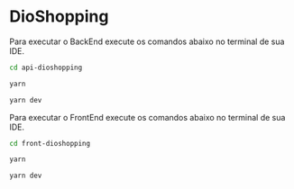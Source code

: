 # DioShopping

Para executar o BackEnd execute os comandos abaixo no terminal de sua IDE.

```bash
cd api-dioshopping

yarn

yarn dev

```

Para executar o FrontEnd execute os comandos abaixo no terminal de sua IDE.

```bash
cd front-dioshopping

yarn

yarn dev

```
